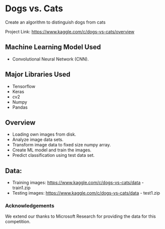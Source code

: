 # Dogs vs. Cats
Create an algorithm to distinguish dogs from cats

Project Link: https://www.kaggle.com/c/dogs-vs-cats/overview

## Machine Learning Model Used
  - Convolutional Neural Network (CNN).
  
## Major Libraries Used
  - Tensorflow
  - Keras
  - cv2
  - Numpy
  - Pandas
  
## Overview 
   - Loading own images from disk.
   - Analyze image data sets.
   - Transform image data to fixed size numpy array.
   - Create ML model and train the images.
   - Predict classification using test data set.

## Data:
  - Training images: https://www.kaggle.com/c/dogs-vs-cats/data - train1.zip
  - Testing images: https://www.kaggle.com/c/dogs-vs-cats/data - test1.zip



### Acknowledgements
We extend our thanks to Microsoft Research for providing the data for this competition.

